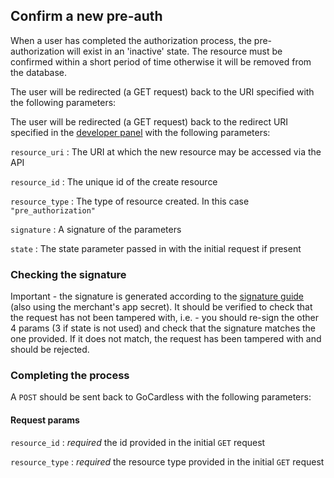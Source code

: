 ## Confirm a new pre-auth

When a user has completed the authorization process, the pre-authorization will exist in an 'inactive' state. The resource must be confirmed within a short period of time otherwise it will be removed from the database.

The user will be redirected (a GET request) back to the URI specified with the following parameters:

The user will be redirected (a GET request) back to the redirect URI specified in the [developer panel](https://dashboard.gocardless.com/developer-details/uri-settings) with the following parameters:

`resource_uri`
:    The URI at which the new resource may be accessed via the API

`resource_id`
:    The unique id of the create resource

`resource_type`
:    The type of resource created. In this case `"pre_authorization"`

`signature`
:    A signature of the parameters

`state`
:    The state parameter passed in with the initial request if present

### Checking the signature

Important - the signature is generated according to the [signature guide](#signing-requests) (also using the merchant's app secret). It should be verified to check that the request has not been tampered with, i.e. - you   should re-sign the other 4 params (3 if state is not used) and check that the signature matches the one provided. If it does not match, the request has been tampered with and should be rejected.

### Completing the process

A `POST` should be sent back to GoCardless with the following parameters:

#### Request params

`resource_id`
:     _required_ the id provided in the initial `GET` request

`resource_type`
:     _required_ the resource type provided in the initial `GET` request

